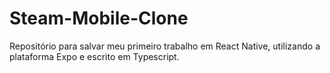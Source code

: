 # Steam-Mobile-Clone
Repositório para salvar meu primeiro trabalho em React Native, utilizando a plataforma Expo e escrito em Typescript.

